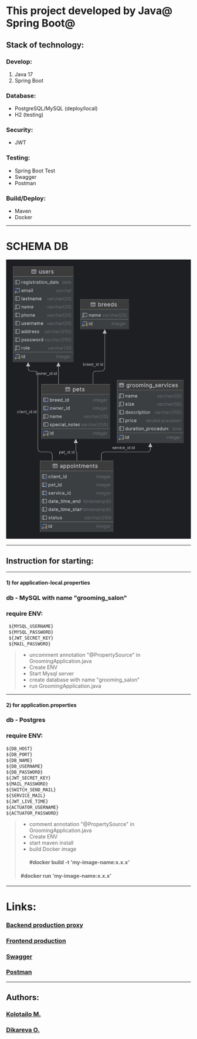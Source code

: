 
# This project developed by Java@ Spring Boot@

## Stack of technology:

### Develop:

1. Java 17
2. Spring Boot

### Database:

- PostgreSQL/MySQL (deploy/local)
- H2 (testing)

### Security:

- JWT

### Testing:

- Spring Boot Test
- Swagger 
- Postman

### Build/Deploy:

- Maven
- Docker

___
# SCHEMA DB
![grooming_db_UML.png](images/grooming_db_UML.png)
___

## Instruction for starting:

___ 

#### 1) for application-local.properties

### db - MySQL with name "grooming_salon"

### require ENV:

     ${MYSQL_USERNAME}
     ${MYSQL_PASSWORD}
     ${JWT_SECRET_KEY}
     ${MAIL_PASSWORD}

> - uncomment annotation "@PropertySource" in GroomingApplication.java
> - Create ENV
> - Start Mysql server
> - create database with name "grooming_salon"
> - run GroomingApplication.java
___

#### 2) for application.properties

### db - Postgres

### require ENV:

    ${DB_HOST}
    ${DB_PORT}
    ${DB_NAME}
    ${DB_USERNAME}
    ${DB_PASSWORD}
    ${JWT_SECRET_KEY}
    ${MAIL_PASSWORD}
    ${SWITCH_SEND_MAIL}
    ${SERVICE_MAIL}
    ${JWT_LIVE_TIME}
    ${ACTUATOR_USERNAME}
    ${ACTUATOR_PASSWORD}

> - comment annotation "@PropertySource" in GroomingApplication.java
> - Create ENV
> - start maven install
> - build Docker image
>   #### #docker build -t 'my-image-name:x.x.x'
>  #### #docker run 'my-image-name:x.x.x'
___

# Links:

### [Backend production proxy](https://clownfish-app-rrzzv.ondigitalocean.app/)

### [Frontend production](https://clownfish-app-rrzzv.ondigitalocean.app/front/)

### [Swagger](https://clownfish-app-rrzzv.ondigitalocean.app/swagger-ui/index.html)

### [Postman](https://lunar-rocket-878527.postman.co/workspace/Team-Workspace~bb41eb72-1a6e-41bd-86c8-90220f724d60/collection/25310437-4ef92413-b47d-4ad8-961e-7077a7a3d73e)

___
## Authors:
### [Kolotailo M.](https://www.linkedin.com/in/mykhailo-kolotailo-53995a23b/)
### [Dikareva O.](https://github.com/OlenaDikarieva)
